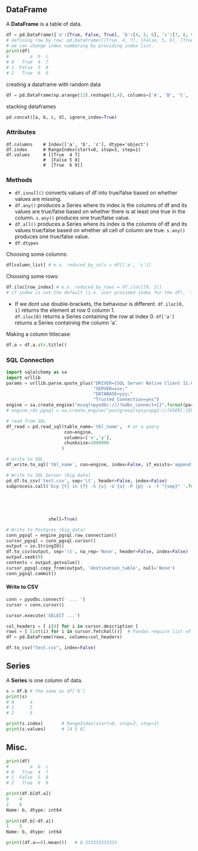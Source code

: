 ## DataFrame ##

A **DataFrame** is a table of data.
````Python
df = pd.DataFrame({'a':[True, False, True], 'b':[4, 5, 6], 'c':[7, 8, 9]})
# defining row by row: pd.DataFrame([[True, 4, 7], [False, 5, 8], [True, 6, 9]], columns=['a', 'b', 'c'])
# we can change index numbering by providing index list.
print(df)
#        a  b  c
# 0   True  4  7
# 1  False  5  8
# 2   True  6  9 
````
creating a dataframe with random data
````Python
df = pd.DataFrame(np.arange(12).reshape(3,4), columns=['A', 'B', 'C', 'D'])
````
stacking dataframes
````Python
pd.concat([a, b, c, d], ignore_index=True)
````
### Attributes ###
````
df.columns    # Index(['a', 'b', 'c'], dtype='object')
df.index      # RangeIndex(start=0, stop=3, step=1)
df.values     # [[True  4 7]
              #  [False 5 8]
              #  [True  6 9]]
````
### Methods ###
- `df.isnull()` converts values of df into true/false based on whether values are missing.  
- `df.any()` produces a Series where its index is the columns of df and its values are true/false based on whether there is at least one true in the column. `s.any()` produces one true/false value.
- `df.all()` produces a Series where its index is the columns of df and its values true/false based on whether all cell of column are true. `s.any()` produces one true/false value.  
- `df.dtypes`

Choosing some columns:
````Python
df[column_list] # e.x. reduced_by_cols = df[['a', 'c']]
````
Choosing some rows:
````Python
df.iloc[row_index] # e.x. reduced_by_rows = df.iloc[[0, 2]]  
# if index is not the default (i.e. user provided index for the df), `loc` chooses rows by index names. 
````
* If we dont use double-brackets, the behaviour is different. `df.iloc[0, 1]` returns the element at row 0 column 1.  
`df.iloc[0]` returns a Series containing the row at index 0. `df['a']` returns a Series containing the column 'a'.

Making a column titlecase:
````python
df.a = df.a.str.title()
````

### SQL Connection ###
````python
import sqlalchemy as sa
import urllib
params = urllib.parse.quote_plus("DRIVER={SQL Server Native Client 11.0};"
                                 "SERVER=xxx;"
                                 "DATABASE=yyy;"
                                 "Trusted_Connection=yes")
engine = sa.create_engine("mssql+pyodbc:///?odbc_connect={}".format(params))
# engine_rds_pgsql = sa.create_engine("postgresql+psycopg2://[USER]:[ENDPOINT]/[TABLE_NAME]")

# read from SQL
df_read = pd.read_sql(table_name='tbl_name',  # or a query
                      con=engine,
                      columns=['x','y'],
                      chunksize=1000000
                     )

# write to SQL
df_write.to_sql('tbl_name', con=engine, index=False, if_exists='append')

# Write to SQL Server (big data)
pd_df.to_csv('test.csv', sep='\t', header=False, index=False)
subprocess.call('bcp {t} in {f} -S {s} -U {u} -P {p} -c -t "{sep}" '.format(t='db.dbo.tbl_name',   # to
                                                                            f='/PATH/TO/FILE/test.csv', # from
                                                                            s='DB_Name', # to server
                                                                            u='XXX', 
                                                                            p="YYY", 
                                                                            sep='\t'), 
                shell=True)

# Write to Postgres (big data)
conn_pgsql = engine_pgsql.raw_connection()
cursor_pgsql = conn_pgsql.cursor()
output = io.StringIO()
df.to_csv(output, sep='\t', na_rep='None', header=False, index=False)
output.seek(0)
contents = output.getvalue()
cursor_pgsql.copy_from(output, 'destination_table', null='None')
conn_pgsql.commit()
````
#### Write to CSV
```python
conn = pyodbc.connect(' ... ')
cursor = conn.cursor()

cursor.execute('SELECT ...')

col_headers = [ i[0] for i in cursor.description ]
rows = [ list(i) for i in cursor.fetchall()]  # Pandas require list of lists for rows. cursor returns list of tuples. So we cast to list.
df = pd.DataFrame(rows, columns=col_headers)

df.to_csv("test.csv", index=False)
```

## Series ##
A **Series** is one column of data.
````Python
s = df.b # the same as df['b']
print(s)
# 0      4
# 1      5
# 2      6

print(s.index)       # RangeIndex(start=0, stop=3, step=1)
print(s.values)      # [4 5 6]
````

## Misc. ##
````Python
print(df)
#        a  b  c
# 0   True  4  7
# 1  False  5  8
# 2   True  6  9 

print(df.b[df.a])
0    4
2    6
Name: b, dtype: int64
    
print(df.b[~df.a])
1    5
Name: b, dtype: int64

print((df.a==0).mean())   # 0.333333333333
````
